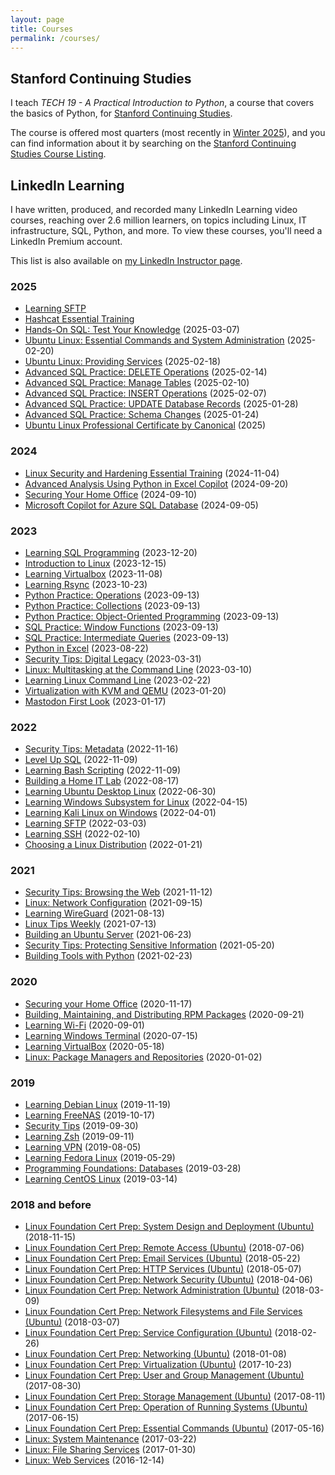 ```yaml
---
layout: page
title: Courses
permalink: /courses/
---
```


## Stanford Continuing Studies

I teach _TECH 19 - A Practical Introduction to Python_, a course that covers the basics of Python, for [Stanford Continuing Studies](https://continuingstudies.stanford.edu/). 

The course is offered most quarters (most recently in [Winter 2025](https://digital.continuingstudies.stanford.edu/winter-2025)), and you can find information about it by searching on the [Stanford Continuing Studies Course Listing](https://continuingstudies.stanford.edu/search/results?ss360Query=tech%2019&x=0&y=0).

## LinkedIn Learning

I have written, produced, and recorded many LinkedIn Learning video courses, reaching over 2.6 million learners, on topics including Linux, IT infrastructure, SQL, Python, and more. To view these courses, you'll need a LinkedIn Premium account. 

This list is also available on [my LinkedIn Instructor page](https://www.linkedin.com/learning/instructors/scott-simpson).

### 2025

- [Learning SFTP](https://www.linkedin.com/learning/learning-sftp-29541201)
- [Hashcat Essential Training](https://www.linkedin.com/learning/hashcat-essential-training)
- [Hands-On SQL: Test Your Knowledge](https://www.linkedin.com/learning/hands-on-sql-challenges-test-your-knowledge) (2025-03-07)
- [Ubuntu Linux: Essential Commands and System Administration](https://www.linkedin.com/learning/ubuntu-linux-essential-commands-and-system-administration) (2025-02-20)
- [Ubuntu Linux: Providing Services](https://www.linkedin.com/learning/ubuntu-linux-providing-services) (2025-02-18)
- [Advanced SQL Practice: DELETE Operations](https://www.linkedin.com/learning/advanced-sql-practice-delete-operations) (2025-02-14)
- [Advanced SQL Practice: Manage Tables](https://www.linkedin.com/learning/advanced-sql-practice-manage-tables) (2025-02-10)
- [Advanced SQL Practice: INSERT Operations](https://www.linkedin.com/learning/advanced-sql-practice-insert-operations) (2025-02-07)
- [Advanced SQL Practice: UPDATE Database Records](https://www.linkedin.com/learning/advanced-sql-practice-update-database-records) (2025-01-28)
- [Advanced SQL Practice: Schema Changes](https://www.linkedin.com/learning/advanced-sql-practice-schema-changes) (2025-01-24)
- [Ubuntu Linux Professional Certificate by Canonical](https://www.linkedin.com/learning/paths/ubuntu-linux-professional-certificate-by-canonical) (2025)

### 2024

- [Linux Security and Hardening Essential Training](https://www.linkedin.com/learning/linux-security-and-hardening-essential-training-24928686) (2024-11-04)
- [Advanced Analysis Using Python in Excel Copilot](https://www.linkedin.com/learning/advanced-analysis-using-python-in-excel-copilot) (2024-09-20)
- [Securing Your Home Office](https://www.linkedin.com/learning/securing-your-home-office-24757393) (2024-09-10)
- [Microsoft Copilot for Azure SQL Database](https://www.linkedin.com/learning/microsoft-copilot-for-azure-sql-database) (2024-09-05)

### 2023

- [Learning SQL Programming](https://www.linkedin.com/learning/learning-sql-programming-8382385) (2023-12-20)
- [Introduction to Linux](https://www.linkedin.com/learning/introduction-to-linux) (2023-12-15)
- [Learning Virtualbox](https://www.linkedin.com/learning/learning-virtualbox-19862434) (2023-11-08)
- [Learning Rsync](https://www.linkedin.com/learning/learning-rsync) (2023-10-23)
- [Python Practice: Operations](https://www.linkedin.com/learning/python-practice-operations) (2023-09-13)
- [Python Practice: Collections](https://www.linkedin.com/learning/python-practice-collections) (2023-09-13)
- [Python Practice: Object-Oriented Programming](https://www.linkedin.com/learning/python-practice-object-oriented-programming) (2023-09-13)
- [SQL Practice: Window Functions](https://www.linkedin.com/learning/sql-practice-window-functions) (2023-09-13)
- [SQL Practice: Intermediate Queries](https://www.linkedin.com/learning/sql-practice-intermediate-queries) (2023-09-13)
- [Python in Excel](https://www.linkedin.com/learning/python-in-excel/) (2023-08-22)
- [Security Tips: Digital Legacy](https://www.linkedin.com/learning/security-tips-digital-legacy/) (2023-03-31)
- [Linux: Multitasking at the Command Line](https://www.linkedin.com/learning/linux-multitasking-at-the-command-line-18466403) (2023-03-10)
- [Learning Linux Command Line](https://www.linkedin.com/learning/learning-linux-command-line-14447912) (2023-02-22)
- [Virtualization with KVM and QEMU](https://www.linkedin.com/learning/virtualization-with-kvm-and-qemu) (2023-01-20)
- [Mastodon First Look](https://www.linkedin.com/learning/first-look-mastodon) (2023-01-17)

### 2022

- [Security Tips: Metadata](https://www.linkedin.com/learning/security-tips-metadata) (2022-11-16)
- [Level Up SQL](https://www.linkedin.com/learning/level-up-sql) (2022-11-09)
- [Learning Bash Scripting](https://www.linkedin.com/learning/learning-bash-scripting-17063287) (2022-11-09)
- [Building a Home IT Lab](https://www.linkedin.com/learning/building-a-home-it-lab-15077425/) (2022-08-17)
- [Learning Ubuntu Desktop Linux](https://www.linkedin.com/learning/learning-ubuntu-desktop-18015807) (2022-06-30)
- [Learning Windows Subsystem for Linux](https://www.linkedin.com/learning/learning-windows-subsystem-for-linux-16134127) (2022-04-15)
- [Learning Kali Linux on Windows](https://www.linkedin.com/learning/learning-kali-linux-on-windows) (2022-04-01)
- [Learning SFTP](https://www.linkedin.com/learning/learning-sftp) (2022-03-03)
- [Learning SSH](https://www.linkedin.com/learning/learning-ssh-14571185) (2022-02-10)
- [Choosing a Linux Distribution](https://www.linkedin.com/learning/choosing-a-linux-distribution) (2022-01-21)

### 2021

- [Security Tips: Browsing the Web](https://www.linkedin.com/learning/security-tips-browsing-the-web) (2021-11-12)
- [Linux: Network Configuration](https://www.linkedin.com/learning/linux-network-configuration-14257682) (2021-09-15)
- [Learning WireGuard](https://www.linkedin.com/learning/learning-wireguard) (2021-08-13)
- [Linux Tips Weekly](https://www.linkedin.com/learning/linux-tips-weekly) (2021-07-13)
- [Building an Ubuntu Server](https://www.linkedin.com/learning/building-an-ubuntu-server) (2021-06-23)
- [Security Tips: Protecting Sensitive Information](https://www.linkedin.com/learning/security-tips-protecting-sensitive-information) (2021-05-20)
- [Building Tools with Python](https://www.linkedin.com/learning/building-tools-with-python) (2021-02-23)

### 2020

- [Securing your Home Office](https://www.linkedin.com/learning/securing-your-home-office) (2020-11-17)
- [Building, Maintaining, and Distributing RPM Packages](https://www.linkedin.com/learning/building-maintaining-and-distributing-rpm-packages) (2020-09-21)
- [Learning Wi-Fi](https://www.linkedin.com/learning/learning-wi-fi) (2020-09-01)
- [Learning Windows Terminal](https://www.linkedin.com/learning/learning-windows-terminal) (2020-07-15)
- [Learning VirtualBox](https://www.linkedin.com/learning/learning-virtualbox-2) (2020-05-18)
- [Linux: Package Managers and Repositories](https://www.linkedin.com/learning/linux-package-managers-and-repositories) (2020-01-02)

### 2019

- [Learning Debian Linux](https://www.linkedin.com/learning/learning-debian-linux) (2019-11-19)
- [Learning FreeNAS](https://www.linkedin.com/learning/learning-freenas) (2019-10-17)
- [Security Tips](https://www.linkedin.com/learning/security-tips) (2019-09-30)
- [Learning Zsh](https://www.linkedin.com/learning/learning-zsh) (2019-09-11)
- [Learning VPN](https://www.linkedin.com/learning/learning-vpn) (2019-08-05)
- [Learning Fedora Linux](https://www.linkedin.com/learning/learning-fedora-linux-2) (2019-05-29)
- [Programming Foundations: Databases](https://www.linkedin.com/learning/programming-foundations-databases-2) (2019-03-28)
- [Learning CentOS Linux](https://www.linkedin.com/learning/learning-centos-linux-2) (2019-03-14)

### 2018 and before

- [Linux Foundation Cert Prep: System Design and Deployment (Ubuntu)](https://www.linkedin.com/learning/linux-foundation-cert-prep-system-design-and-deployment-ubuntu) (2018-11-15)
- [Linux Foundation Cert Prep: Remote Access (Ubuntu)](https://www.linkedin.com/learning/linux-foundation-cert-prep-remote-access-ubuntu) (2018-07-06)
- [Linux Foundation Cert Prep: Email Services (Ubuntu)](https://www.linkedin.com/learning/linux-foundation-cert-prep-email-services-ubuntu) (2018-05-22)
- [Linux Foundation Cert Prep: HTTP Services (Ubuntu)](https://www.linkedin.com/learning/linux-foundation-cert-prep-http-services-ubuntu) (2018-05-07)
- [Linux Foundation Cert Prep: Network Security (Ubuntu)](https://www.linkedin.com/learning/linux-foundation-cert-prep-network-security-ubuntu) (2018-04-06)
- [Linux Foundation Cert Prep: Network Administration (Ubuntu)](https://www.linkedin.com/learning/linux-foundation-cert-prep-network-administration-ubuntu) (2018-03-09)
- [Linux Foundation Cert Prep: Network Filesystems and File Services (Ubuntu)](https://www.linkedin.com/learning/linux-foundation-cert-prep-network-filesystems-and-file-services-ubuntu) (2018-03-07)
- [Linux Foundation Cert Prep: Service Configuration (Ubuntu)](https://www.linkedin.com/learning/linux-foundation-cert-prep-service-configuration-ubuntu) (2018-02-26)
- [Linux Foundation Cert Prep: Networking (Ubuntu)](https://www.linkedin.com/learning/linux-foundation-cert-prep-networking-ubuntu) (2018-01-08)
- [Linux Foundation Cert Prep: Virtualization (Ubuntu)](https://www.linkedin.com/learning/linux-foundation-cert-prep-virtualization-ubuntu) (2017-10-23)
- [Linux Foundation Cert Prep: User and Group Management (Ubuntu)](https://www.linkedin.com/learning/linux-foundation-cert-prep-user-and-group-management-ubuntu) (2017-08-30)
- [Linux Foundation Cert Prep: Storage Management (Ubuntu)](https://www.linkedin.com/learning/linux-foundation-cert-prep-storage-management-ubuntu) (2017-08-11)
- [Linux Foundation Cert Prep: Operation of Running Systems (Ubuntu)](https://www.linkedin.com/learning/linux-foundation-cert-prep-operation-of-running-systems-ubuntu) (2017-06-15)
- [Linux Foundation Cert Prep: Essential Commands (Ubuntu)](https://www.linkedin.com/learning/linux-foundation-cert-prep-essential-commands-ubuntu) (2017-05-16)
- [Linux: System Maintenance](https://www.linkedin.com/learning/linux-system-maintenance) (2017-03-22)
- [Linux: File Sharing Services](https://www.linkedin.com/learning/linux-file-sharing-services) (2017-01-30)
- [Linux: Web Services](https://www.linkedin.com/learning/linux-web-services) (2016-12-14)
